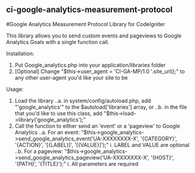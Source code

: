 ## ci-google-analytics-measurement-protocol
#Google Analytics Measurement Protocol Library for CodeIgniter

This library allows you to send custom events and pageviews to Google Analytics Goals with a single function call.

Installation:
1. Put Google_analytics.php into your application/libraries folder
2. [Optional] Change "$this->user_agent = 'CI-GA-MP/1.0 '.site_url();" to any other user-agent you'd like your site to be

Usage:
1. Load the library
..a. in system/config/autoload.php, add "'google_analytics'" to the $autoload['libraries'] array, or
..b. in the file that you'd like to use this class, add "$this->load->library('google_analytics');"
2. Call the function to either send an 'event' or a 'pageview' to Google Analytics
..a. For an event:
    "$this->google_analytics->send_google_analytics_event('UA-XXXXXXXX-X', '{CATEGORY}', '{ACTION}', '[{LABEL}]', '[{VALUE}]');"
    i. LABEL and VALUE are optional
..b. For a pageview:
    "$this->google_analytics->send_google_analytics_pageview('UA-XXXXXXXX-X', '{HOST}', '{PATH}', '{TITLE}');"
    i. All parameters are required
